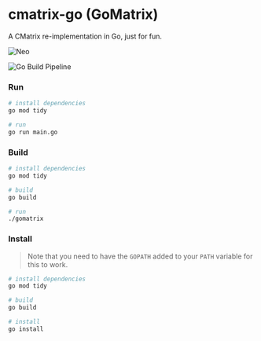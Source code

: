 # cmatrix-go (GoMatrix)
A CMatrix re-implementation in Go, just for fun.

![Neo](https://media.giphy.com/media/MC6eSuC3yypCU/giphy.gif)


![Go Build Pipeline](https://github.com/ioasjfopas/cmatrix-go/actions/workflows/go.yml/badge.svg)

### Run

```sh
# install dependencies
go mod tidy

# run
go run main.go
```

### Build 

```sh
# install dependencies
go mod tidy

# build
go build

# run
./gomatrix
```

### Install

> Note that you need to have the `GOPATH` added to your `PATH` variable for this to work.

```sh
# install dependencies
go mod tidy

# build
go build

# install
go install
```

